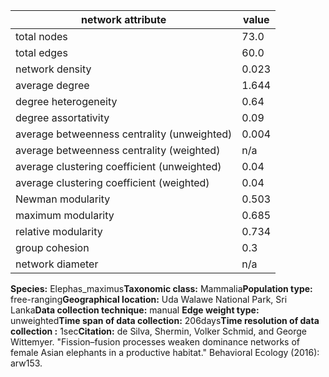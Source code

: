 network attribute|value
---|---
total nodes|73.0
total edges|60.0
network density|0.023
average degree|1.644
degree heterogeneity|0.64
degree assortativity|0.09
average betweenness centrality (unweighted)|0.004
average betweenness centrality (weighted)|n/a
average clustering coefficient (unweighted)|0.04
average clustering coefficient (weighted)|0.04
Newman modularity|0.503
maximum modularity|0.685
relative modularity|0.734
group cohesion|0.3
network diameter|n/a
**Species:** Elephas_maximus**Taxonomic class:** Mammalia**Population type:** free-ranging**Geographical location:** Uda Walawe National Park, Sri Lanka**Data collection technique:** manual **Edge weight type:** unweighted**Time span of data collection:** 206days**Time resolution of data collection :** 1sec**Citation:** de Silva, Shermin, Volker Schmid, and George Wittemyer. "Fission–fusion processes weaken dominance networks of female Asian elephants in a productive habitat." Behavioral Ecology (2016): arw153.
